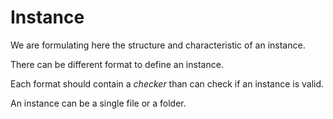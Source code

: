 # Instance

We are formulating here the structure and characteristic of an instance.

There can be different format to define an instance.

Each format should contain a *checker* than can check if an instance is valid.

An instance can be a single file or a folder.